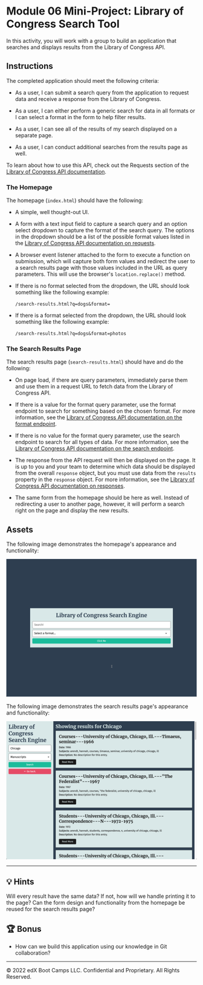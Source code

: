 # Module 06 Mini-Project: Library of Congress Search Tool

In this activity, you will work with a group to build an application that searches and displays results from the Library of Congress API.

## Instructions

The completed application should meet the following criteria:

* As a user, I can submit a search query from the application to request data and receive a response from the Library of Congress.

* As a user, I can either perform a generic search for data in all formats or I can select a format in the form to help filter results.

* As a user, I can see all of the results of my search displayed on a separate page.

* As a user, I can conduct additional searches from the results page as well.

To learn about how to use this API, check out the Requests section of the [Library of Congress API documentation](https://libraryofcongress.github.io/data-exploration/).

### The Homepage

The homepage (`index.html`) should have the following:

* A simple, well thought-out UI.

* A form with a text input field to capture a search query and an option select dropdown to capture the format of the search query. The options in the dropdown should be a list of the possible format values listed in the [Library of Congress API documentation on requests](https://libraryofcongress.github.io/data-exploration/requests.html#format).

* A browser event listener attached to the form to execute a function on submission, which will capture both form values and redirect the user to a search results page with those values included in the URL as query parameters. This will use the browser's `location.replace()` method.

* If there is no format selected from the dropdown, the URL should look something like the following example:

  ```http
  /search-results.html?q=dogs&format=
  ```

* If there is a format selected from the dropdown, the URL should look something like the following example:

  ```http
  /search-results.html?q=dogs&format=photos
  ```

### The Search Results Page

The search results page (`search-results.html`) should have and do the following:

* On page load, if there are query parameters, immediately parse them and use them in a request URL to fetch data from the Library of Congress API.

* If there is a value for the format query parameter, use the format endpoint to search for something based on the chosen format. For more information, see the [Library of Congress API documentation on the format endpoint](https://libraryofcongress.github.io/data-exploration/requests.html#format).

* If there is no value for the format query parameter, use the search endpoint to search for all types of data. For more information, see the [Library of Congress API documentation on the search endpoint](https://libraryofcongress.github.io/data-exploration/requests.html#search).

* The response from the API request will then be displayed on the page. It is up to you and your team to determine which data should be displayed from the overall `response` object, but you must use data from the `results` property in the `response` object. For more information, see the [Library of Congress API documentation on responses](https://libraryofcongress.github.io/data-exploration/responses.html).

* The same form from the homepage should be here as well. Instead of redirecting a user to another page, however, it will perform a search right on the page and display the new results.

## Assets

The following image demonstrates the homepage's appearance and functionality:

![The home page shows a search bar with the ability to select a format from a dropdown menu.](Images/01-homepage.png)

The following image demonstrates the search results page's appearance and functionality:

![The search results page displays results from a search conducted in the form on the left side of the page.](Images/02-search-results-page.png)

---

## 💡 Hints

Will every result have the same data? If not, how will we handle printing it to the page? Can the form design and functionality from the homepage be reused for the search results page?

## 🏆 Bonus

* How can we build this application using our knowledge in Git collaboration?

---
© 2022 edX Boot Camps LLC. Confidential and Proprietary. All Rights Reserved.